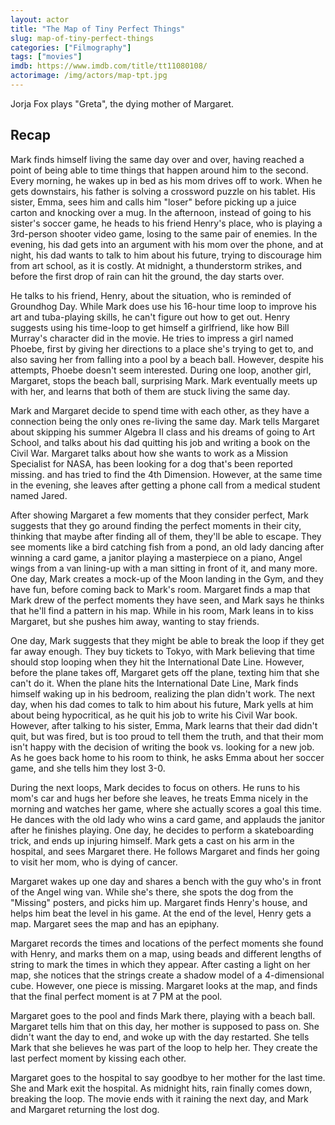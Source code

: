 ```yaml
---
layout: actor
title: "The Map of Tiny Perfect Things"
slug: map-of-tiny-perfect-things
categories: ["Filmography"]
tags: ["movies"]
imdb: https://www.imdb.com/title/tt11080108/
actorimage: /img/actors/map-tpt.jpg
---
```


Jorja Fox plays "Greta", the dying mother of Margaret.

## Recap

Mark finds himself living the same day over and over, having reached a point of being able to time things that happen around him to the second. Every morning, he wakes up in bed as his mom drives off to work. When he gets downstairs, his father is solving a crossword puzzle on his tablet. His sister, Emma, sees him and calls him "loser" before picking up a juice carton and knocking over a mug. In the afternoon, instead of going to his sister's soccer game, he heads to his friend Henry's place, who is playing a 3rd-person shooter video game, losing to the same pair of enemies. In the evening, his dad gets into an argument with his mom over the phone, and at night, his dad wants to talk to him about his future, trying to discourage him from art school, as it is costly. At midnight, a thunderstorm strikes, and before the first drop of rain can hit the ground, the day starts over.

He talks to his friend, Henry, about the situation, who is reminded of Groundhog Day. While Mark does use his 16-hour time loop to improve his art and tuba-playing skills, he can't figure out how to get out. Henry suggests using his time-loop to get himself a girlfriend, like how Bill Murray's character did in the movie. He tries to impress a girl named Phoebe, first by giving her directions to a place she's trying to get to, and also saving her from falling into a pool by a beach ball. However, despite his attempts, Phoebe doesn't seem interested. During one loop, another girl, Margaret, stops the beach ball, surprising Mark. Mark eventually meets up with her, and learns that both of them are stuck living the same day.

Mark and Margaret decide to spend time with each other, as they have a connection being the only ones re-living the same day. Mark tells Margaret about skipping his summer Algebra II class and his dreams of going to Art School, and talks about his dad quitting his job and writing a book on the Civil War. Margaret talks about how she wants to work as a Mission Specialist for NASA, has been looking for a dog that's been reported missing. and has tried to find the 4th Dimension. However, at the same time in the evening, she leaves after getting a phone call from a medical student named Jared.

After showing Margaret a few moments that they consider perfect, Mark suggests that they go around finding the perfect moments in their city, thinking that maybe after finding all of them, they'll be able to escape. They see moments like a bird catching fish from a pond, an old lady dancing after winning a card game, a janitor playing a masterpiece on a piano, Angel wings from a van lining-up with a man sitting in front of it, and many more. One day, Mark creates a mock-up of the Moon landing in the Gym, and they have fun, before coming back to Mark's room. Margaret finds a map that Mark drew of the perfect moments they have seen, and Mark says he thinks that he'll find a pattern in his map. While in his room, Mark leans in to kiss Margaret, but she pushes him away, wanting to stay friends.

One day, Mark suggests that they might be able to break the loop if they get far away enough. They buy tickets to Tokyo, with Mark believing that time should stop looping when they hit the International Date Line. However, before the plane takes off, Margaret gets off the plane, texting him that she can't do it. When the plane hits the International Date Line, Mark finds himself waking up in his bedroom, realizing the plan didn't work. The next day, when his dad comes to talk to him about his future, Mark yells at him about being hypocritical, as he quit his job to write his Civil War book. However, after talking to his sister, Emma, Mark learns that their dad didn't quit, but was fired, but is too proud to tell them the truth, and that their mom isn't happy with the decision of writing the book vs. looking for a new job. As he goes back home to his room to think, he asks Emma about her soccer game, and she tells him they lost 3-0.

During the next loops, Mark decides to focus on others. He runs to his mom's car and hugs her before she leaves, he treats Emma nicely in the morning and watches her game, where she actually scores a goal this time. He dances with the old lady who wins a card game, and applauds the janitor after he finishes playing. One day, he decides to perform a skateboarding trick, and ends up injuring himself. Mark gets a cast on his arm in the hospital, and sees Margaret there. He follows Margaret and finds her going to visit her mom, who is dying of cancer.

Margaret wakes up one day and shares a bench with the guy who's in front of the Angel wing van. While she's there, she spots the dog from the "Missing" posters, and picks him up. Margaret finds Henry's house, and helps him beat the level in his game. At the end of the level, Henry gets a map. Margaret sees the map and has an epiphany.

Margaret records the times and locations of the perfect moments she found with Henry, and marks them on a map, using beads and different lengths of string to mark the times in which they appear. After casting a light on her map, she notices that the strings create a shadow model of a 4-dimensional cube. However, one piece is missing. Margaret looks at the map, and finds that the final perfect moment is at 7 PM at the pool.

Margaret goes to the pool and finds Mark there, playing with a beach ball. Margaret tells him that on this day, her mother is supposed to pass on. She didn't want the day to end, and woke up with the day restarted. She tells Mark that she believes he was part of the loop to help her. They create the last perfect moment by kissing each other.

Margaret goes to the hospital to say goodbye to her mother for the last time. She and Mark exit the hospital. As midnight hits, rain finally comes down, breaking the loop. The movie ends with it raining the next day, and Mark and Margaret returning the lost dog.
